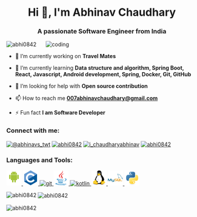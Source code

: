 <h1 align="center">Hi 👋, I'm Abhinav Chaudhary</h1>
<h3 align="center">A passionate Software Engineer from India</h3>
<img align="right" alt="coding" width="400" src="https://cdn.dribbble.com/users/926537/screenshots/4502924/python-2.gif">

<p align="left"> <img src="https://komarev.com/ghpvc/?username=abhi0842&label=Profile%20views&color=0e75b6&style=flat" alt="abhi0842" /> </p>

- 🔭 I’m currently working on **Travel Mates**

- 🌱 I’m currently learning **Data structure and algorithm, Spring Boot, React, Javascript, Android development, Spring, Docker, Git, GitHub**

- 🤝 I’m looking for help with **Open source contribution**

- 📫 How to reach me **007abhinavchaudhary@gmail.com**

- ⚡ Fun fact **I am Software Developer**

<h3 align="left">Connect with me:</h3>
<p align="left">
<a href="https://twitter.com/@abhinavs_twt" target="blank"><img align="center" src="https://raw.githubusercontent.com/rahuldkjain/github-profile-readme-generator/master/src/images/icons/Social/twitter.svg" alt="@abhinavs_twt" height="30" width="40" /></a>
<a href="https://linkedin.com/in/abhi0842" target="blank"><img align="center" src="https://raw.githubusercontent.com/rahuldkjain/github-profile-readme-generator/master/src/images/icons/Social/linked-in-alt.svg" alt="abhi0842" height="30" width="40" /></a>
<a href="https://instagram.com/i_chaudharyabhinav" target="blank"><img align="center" src="https://raw.githubusercontent.com/rahuldkjain/github-profile-readme-generator/master/src/images/icons/Social/instagram.svg" alt="i_chaudharyabhinav" height="30" width="40" /></a>
<a href="https://www.leetcode.com/abhi0842" target="blank"><img align="center" src="https://raw.githubusercontent.com/rahuldkjain/github-profile-readme-generator/master/src/images/icons/Social/leet-code.svg" alt="abhi0842" height="30" width="40" /></a>
</p>

<h3 align="left">Languages and Tools:</h3>
<p align="left"> <a href="https://developer.android.com" target="_blank" rel="noreferrer"> <img src="https://raw.githubusercontent.com/devicons/devicon/master/icons/android/android-original-wordmark.svg" alt="android" width="40" height="40"/> </a> <a href="https://www.cprogramming.com/" target="_blank" rel="noreferrer"> <img src="https://raw.githubusercontent.com/devicons/devicon/master/icons/c/c-original.svg" alt="c" width="40" height="40"/> </a> <a href="https://git-scm.com/" target="_blank" rel="noreferrer"> <img src="https://www.vectorlogo.zone/logos/git-scm/git-scm-icon.svg" alt="git" width="40" height="40"/> </a> <a href="https://www.java.com" target="_blank" rel="noreferrer"> <img src="https://raw.githubusercontent.com/devicons/devicon/master/icons/java/java-original.svg" alt="java" width="40" height="40"/> </a> <a href="https://kotlinlang.org" target="_blank" rel="noreferrer"> <img src="https://www.vectorlogo.zone/logos/kotlinlang/kotlinlang-icon.svg" alt="kotlin" width="40" height="40"/> </a> <a href="https://www.linux.org/" target="_blank" rel="noreferrer"> <img src="https://raw.githubusercontent.com/devicons/devicon/master/icons/linux/linux-original.svg" alt="linux" width="40" height="40"/> </a> <a href="https://www.mysql.com/" target="_blank" rel="noreferrer"> <img src="https://raw.githubusercontent.com/devicons/devicon/master/icons/mysql/mysql-original-wordmark.svg" alt="mysql" width="40" height="40"/> </a> <a href="https://www.python.org" target="_blank" rel="noreferrer"> <img src="https://raw.githubusercontent.com/devicons/devicon/master/icons/python/python-original.svg" alt="python" width="40" height="40"/> </a> </p>

<p><img align="left" src="https://github-readme-stats.vercel.app/api/top-langs?username=abhi0842&show_icons=true&locale=en&layout=compact" alt="abhi0842" /></p>

<p>&nbsp;<img align="center" src="https://github-readme-stats.vercel.app/api?username=abhi0842&show_icons=true&locale=en" alt="abhi0842" /></p>

<p><img align="center" src="https://github-readme-streak-stats.herokuapp.com/?user=abhi0842&" alt="abhi0842" /></p>
